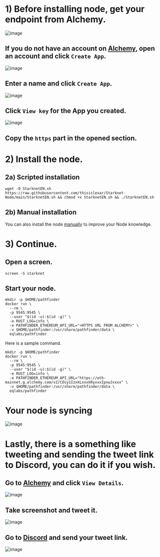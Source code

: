 
# 1) Before installing node, get your endpoint from Alchemy.

![image](https://user-images.githubusercontent.com/101462877/204107974-1f30a9a5-967d-4f13-82bc-93a7a620e450.png)

## If you do not have an account on [Alchemy](https://dashboard.alchemy.com/), open an account and click `Create App`.

![image](https://user-images.githubusercontent.com/101462877/204107999-1322fbf4-d186-4009-a891-1166c363226a.png)

## Enter a name and click `Create App`.

![image](https://user-images.githubusercontent.com/101462877/204108012-44cc230d-acb0-475a-9db0-a0444c79a514.png)

## Click `View key` for the App you created.

![image](https://user-images.githubusercontent.com/101462877/204108049-ba504978-df34-45cb-ae9c-60091a6fa8c0.png)

## Copy the `https` part in the opened section.


# 2) Install the node.

## 2a) Scripted installation

``` 
wget -O StarknetEN.sh https://raw.githubusercontent.com/thisislexar/Starknet-Node/main/StarknetEN.sh && chmod +x StarknetEN.sh && ./StarknetEN.sh
```


## 2b) Manual installation

You can also install the node [manually](https://github.com/thisislexar/Starknet-Node/blob/main/Starknet_manualEN.md) to improve your Node knowledge.

# 3) Continue.

## Open a screen.

```
screen -S starknet
```


## Start your node.

```
mkdir -p $HOME/pathfinder
docker run \
  --rm \
  -p 9545:9545 \
  --user "$(id -u):$(id -g)" \
  -e RUST_LOG=info \
  -e PATHFINDER_ETHEREUM_API_URL="<HTTPS URL FROM ALCHEMY>" \
  -v $HOME/pathfinder:/usr/share/pathfinder/data \
  eqlabs/pathfinder
```

Here is a sample command.

```
mkdir -p $HOME/pathfinder
docker run \
  --rm \
  -p 9545:9545 \
  --user "$(id -u):$(id -g)" \
  -e RUST_LOG=info \
  -e PATHFINDER_ETHEREUM_API_URL="https://eth-mainnet.g.alchemy.com/v2/COsy1IzxkLxxxkRyxxxIpxwJxxxx" \
  -v $HOME/pathfinder:/usr/share/pathfinder/data \
  eqlabs/pathfinder
```

# Your node is syncing

![image](https://user-images.githubusercontent.com/101462877/204108544-bdf4ab06-18cb-4246-bec8-2f17909d8691.png)



# Lastly, there is a something like tweeting and sending the tweet link to Discord, you can do it if you wish.


## Go to [Alchemy](https://dashboard.alchemy.com/) and click `View Details`. 

![image](https://user-images.githubusercontent.com/101462877/204154577-20645594-d703-451a-b8de-41d18fa5ea67.png)

## Take screenshot and tweet it.

![image](https://user-images.githubusercontent.com/101462877/204154627-e45da80b-f540-4d3d-b350-fc7971416c91.png)

## Go to [Discord](https://discord.gg/qypnmzkhbc) and send your tweet link.

![image](https://user-images.githubusercontent.com/101462877/204154708-d7d9caf2-390e-45d8-82d9-5c93f3e2cf2f.png)
